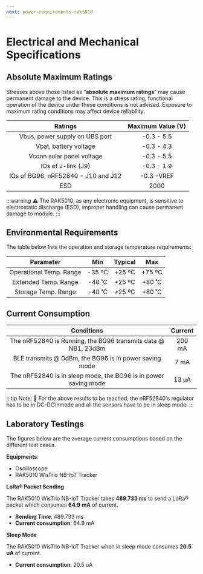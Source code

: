 ```yaml
---
next: power-requirements-rak5010
---
```

# Electrical and Mechanical Specifications 

## Absolute Maximum Ratings

Stresses above those listed as “**absolute maximum ratings**” may cause permanent damage to the device. This is a stress rating, functional operation of the device under these conditions is not advised. Exposure to maximum rating conditions may affect device reliability.

|Ratings|Maximum Value (V)| 
| :----: | :----: | 
| Vbus, power supply on UBS port | -0.3 - 5.5 | 
| Vbat, battery voltage | -0.3 - 4.3 | 
| Vconn solar panel voltage | -0.3 - 5.5 | 
| IOs of J-link (J9) | -0.3 - 1.9 | 
| IOs of BG96, nRF52840 - J10 and J12 | -0.3 -VREF | 
| ESD | 2000 | 

:::warning
:warning: The RAK5010, as any electronic equipment, is sensitive to electrostatic discharge (ESD), improper handling can cause permanent damage to module.
:::

## Environmental Requirements

The table below lists the operation and storage temperature requirements:

|Parameter|Min|Typical|Max| 
| :----: | :----: | :----: | :----: | 
| Operational Temp. Range | -35 ºC | +25 ºC | +75 ºC | 
| Extended Temp. Range | -40 ˚C | +25 ºC | +80 ˚C | 
| Storage Temp. Range | -40 ˚C | +25 ºC | +80 ˚C | 


## Current Consumption

|Conditions|Current| 
| :----: | :----: | 
| The nRF52840 is Running, the BG96 transmits data @ NB1, 23dBm | 200 mA | 
| BLE transmits @ 0dBm, the BG96 is in power saving mode | 7 mA | 
| The nRF52840 is in sleep mode, the BG96 is in power saving mode | 13 µA | 

:::tip Note:
:pencil: For the above results to be reached, the nRF52840's regulator has to be in DC-DC\nmode and all the sensors have to be in sleep mode.
:::

## Laboratory Testings

The figures below are the average current consumptions based on the different test cases.

**Equipments**:

- Oscilloscope
- RAK5010 WisTrio NB-IoT Tracker

**LoRa® Packet Sending**

The RAK5010 WisTrio NB-IoT Tracker takes **489.733 ms** to send a LoRa® packet which consumes **64.9** **mA** of current.

- **Sending Time**: 489.733 ms
- **Current consumption**: 64.9 mA

<rk-img
  src="/assets/images/datasheet/rak5010/oscilloscope-screen-capture-of-lora®-packet-sending.jpg"
  width="85%"
  figure-number="1"
  caption="Oscilloscope Screen Capture of LoRa® Packet Sending"
/>

**Sleep Mode**

The RAK5010 WisTrio NB-IoT Tracker when in sleep mode consumes **20.5 uA** of current.

- **Current consumption**: 20.5 uA

<rk-img
  src="/assets/images/datasheet/rak5010/oscilloscope-screen-capture-of-rak4600-lora®-module-in-sleep-mode.jpg"
  width="85%"
  figure-number="2"
  caption="Oscilloscope Screen Capture of RAK4600 LoRa® Module in Sleep Mode"
/>
